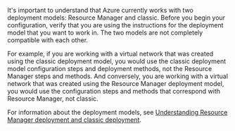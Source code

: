 It's important to understand that Azure currently works with two deployment models: Resource Manager and classic. Before you begin your configuration, verify that you are using the instructions for the deployment model that you want to work in. The two models are not completely compatible with each other.

For example, if you are working with a virtual network that was created using the classic deployment model, you would use the classic deployment model configuration steps and deployment methods, not the Resource Manager steps and methods. And conversely, you are working with a virtual network that was created using the Resource Manager deployment model, you would use the configuration steps and methods that correspond with Resource Manager, not classic.

For information about the deployment models, see [Understanding Resource Manager deployment and classic deployment](../articles/resource-manager-deployment-model.md).